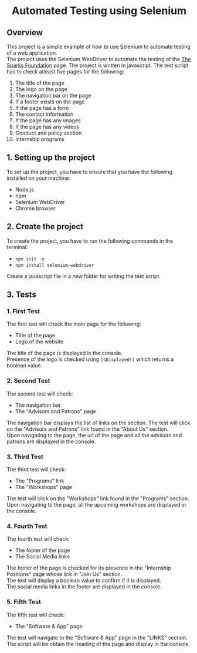 <h1 align="center">Automated Testing using Selenium</h1>

## Overview 
This project is a simple example of how to use Selenium to automate testing of a web application. <br /> The project uses the Selenium WebDriver to automate the testing of the [The Sparks Foundation](https://www.thesparksfoundationsingapore.org/) page. The project is written in javascript.
The test script has to check atleast five pages for the following:
1. The title of the page 
2. The logo on the page
3. The navigation bar on the page
4. If a footer exists on the page
5. If the page has a form
6. The contact information
7. If the page has any images
8. If the page has any videos
9. Conduct and policy section
10. Internship programs

## 1. Setting up the project
To set up the project, you have to ensure that you have the following installed on your machine:
- Node.js
- npm
- Selenium WebDriver
- Chrome browser

## 2. Create the project 
To create the project, you have to run the following commands in the terminal:
- `npm init -y`
- `npm install selenium-webdriver` <br />

Create a javascript file in a new folder for writing the test script. 

## 3. Tests
### 1. First Test
The first test will check the main page for the following:
- Title of the page
- Logo of the website <br/>

The title of the page is displayed in the console. <br/>
Presence of the logo is checked using `isDisplayed()` which returns a boolean value.

### 2. Second Test
The second test will check:
- The navigation bar
- The "Advisors and Patrons" page <br/>

The navigation bar displays the list of links on the section. The test will click on the "Advisors and Patrons" link found in the "About Us" section.<br />
Upon navigating to the page, the url of the page and all the advisors and patrons are displayed in the console.

### 3. Third Test
The third test will check:
- The "Programs" link
- The "Workshops" page <br/>

The test will click on the "Workshops" link found in the "Programs" section.<br />
Upon navigating to the page, all the upcoming workshops are displayed in the console.

### 4. Fourth Test
The fourth test will check:
- The footer of the page 
- The Social Media links <br/>

The footer of the page is checked for its presence in the "Internship Positions" page whose link in "Join Us" section.<br/>
The test will display a boolean value to confirm if it is displayed. <br/>
The social media links in the footer are displayed in the console.

### 5. Fifth Test
The fifth test will check:
- The "Software & App" page <br/>

The test will navigate to the "Software & App" page in the "LINKS" section.<br/> 
The script will be obtain the heading of the page and display in the console.
